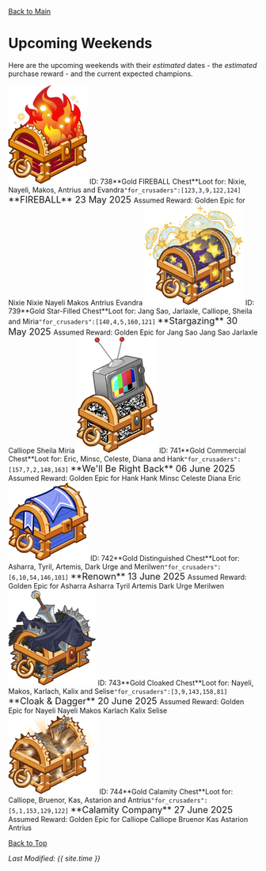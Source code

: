 [Back to Main](index.md)

# Upcoming Weekends

Here are the upcoming weekends with their *estimated* dates - the *estimated* purchase reward - and the current expected champions.

<span class="weekendsTableColumn">
    <span class="weekendTableRow">
        <span class="weekendTableIcon">
            <img src="images/weekends/738.png">
            <span class="weekendTooltipContents">ID: 738**Gold FIREBALL Chest**Loot for: Nixie, Nayeli, Makos, Antrius and Evandra<code>"for_crusaders":[123,3,9,122,124]</code></span>
        </span>
        <span class="weekendTableMain">
            <span class="weekendTableTitleRow">
                <span class="weekendTableContents" style="font-size:1.3em">
                    **FIREBALL**
                </span>
                <span class="weekendTableContents" style="font-size:1.3em">
                    23 May 2025
                </span>
            </span>
            <span class="weekendTableContentBlock">
                <span class="weekendTableReward">
                    <span class="weekendTableContents" style="padding-top:5px">
                        Assumed Reward:
                    </span>
                    <span class="weekendTableContents">
                        Golden Epic for Nixie
                    </span>
                </span>
                <span class="weekendTableChampions">
                    <span class="weekendTableChampion" style="background-image:url('images/portraits/nixie.png'">
                        <span class="weekendTableChampionNameplate">Nixie</span>
                    </span>
                    <span class="weekendTableChampion" style="background-image:url('images/portraits/nayeli.png'">
                        <span class="weekendTableChampionNameplate">Nayeli</span>
                    </span>
                    <span class="weekendTableChampion" style="background-image:url('images/portraits/makos.png'">
                        <span class="weekendTableChampionNameplate">Makos</span>
                    </span>
                    <span class="weekendTableChampion" style="background-image:url('images/portraits/antrius.png'">
                        <span class="weekendTableChampionNameplate">Antrius</span>
                    </span>
                    <span class="weekendTableChampion" style="background-image:url('images/portraits/evandra.png'">
                        <span class="weekendTableChampionNameplate">Evandra</span>
                    </span>
                </span>
            </span>
        </span>
    </span>
    <span class="weekendTableRow">
        <span class="weekendTableIcon">
            <img src="images/weekends/739.png">
            <span class="weekendTooltipContents">ID: 739**Gold Star-Filled Chest**Loot for: Jang Sao, Jarlaxle, Calliope, Sheila and Miria<code>"for_crusaders":[140,4,5,160,121]</code></span>
        </span>
        <span class="weekendTableMain">
            <span class="weekendTableTitleRow">
                <span class="weekendTableContents" style="font-size:1.3em">
                    **Stargazing**
                </span>
                <span class="weekendTableContents" style="font-size:1.3em">
                    30 May 2025
                </span>
            </span>
            <span class="weekendTableContentBlock">
                <span class="weekendTableReward">
                    <span class="weekendTableContents" style="padding-top:5px">
                        Assumed Reward:
                    </span>
                    <span class="weekendTableContents">
                        Golden Epic for Jang Sao
                    </span>
                </span>
                <span class="weekendTableChampions">
                    <span class="weekendTableChampion" style="background-image:url('images/portraits/jangsao.png'">
                        <span class="weekendTableChampionNameplate">Jang Sao</span>
                    </span>
                    <span class="weekendTableChampion" style="background-image:url('images/portraits/jarlaxle.png'">
                        <span class="weekendTableChampionNameplate">Jarlaxle</span>
                    </span>
                    <span class="weekendTableChampion" style="background-image:url('images/portraits/calliope.png'">
                        <span class="weekendTableChampionNameplate">Calliope</span>
                    </span>
                    <span class="weekendTableChampion" style="background-image:url('images/portraits/sheila.png'">
                        <span class="weekendTableChampionNameplate">Sheila</span>
                    </span>
                    <span class="weekendTableChampion" style="background-image:url('images/portraits/miria.png'">
                        <span class="weekendTableChampionNameplate">Miria</span>
                    </span>
                </span>
            </span>
        </span>
    </span>
    <span class="weekendTableRow">
        <span class="weekendTableIcon">
            <img src="images/weekends/741.png">
            <span class="weekendTooltipContents">ID: 741**Gold Commercial Chest**Loot for: Eric, Minsc, Celeste, Diana and Hank<code>"for_crusaders":[157,7,2,148,163]</code></span>
        </span>
        <span class="weekendTableMain">
            <span class="weekendTableTitleRow">
                <span class="weekendTableContents" style="font-size:1.3em">
                    **We'll Be Right Back**
                </span>
                <span class="weekendTableContents" style="font-size:1.3em">
                    06 June 2025
                </span>
            </span>
            <span class="weekendTableContentBlock">
                <span class="weekendTableReward">
                    <span class="weekendTableContents" style="padding-top:5px">
                        Assumed Reward:
                    </span>
                    <span class="weekendTableContents">
                        Golden Epic for Hank
                    </span>
                </span>
                <span class="weekendTableChampions">
                    <span class="weekendTableChampion" style="background-image:url('images/portraits/hank.png'">
                        <span class="weekendTableChampionNameplate">Hank</span>
                    </span>
                    <span class="weekendTableChampion" style="background-image:url('images/portraits/minsc.png'">
                        <span class="weekendTableChampionNameplate">Minsc</span>
                    </span>
                    <span class="weekendTableChampion" style="background-image:url('images/portraits/celeste.png'">
                        <span class="weekendTableChampionNameplate">Celeste</span>
                    </span>
                    <span class="weekendTableChampion" style="background-image:url('images/portraits/diana.png'">
                        <span class="weekendTableChampionNameplate">Diana</span>
                    </span>
                    <span class="weekendTableChampion" style="background-image:url('images/portraits/eric.png'">
                        <span class="weekendTableChampionNameplate">Eric</span>
                    </span>
                </span>
            </span>
        </span>
    </span>
    <span class="weekendTableRow">
        <span class="weekendTableIcon">
            <img src="images/weekends/742.png">
            <span class="weekendTooltipContents">ID: 742**Gold Distinguished Chest**Loot for: Asharra, Tyril, Artemis, Dark Urge and Merilwen<code>"for_crusaders":[6,10,54,146,101]</code></span>
        </span>
        <span class="weekendTableMain">
            <span class="weekendTableTitleRow">
                <span class="weekendTableContents" style="font-size:1.3em">
                    **Renown**
                </span>
                <span class="weekendTableContents" style="font-size:1.3em">
                    13 June 2025
                </span>
            </span>
            <span class="weekendTableContentBlock">
                <span class="weekendTableReward">
                    <span class="weekendTableContents" style="padding-top:5px">
                        Assumed Reward:
                    </span>
                    <span class="weekendTableContents">
                        Golden Epic for Asharra
                    </span>
                </span>
                <span class="weekendTableChampions">
                    <span class="weekendTableChampion" style="background-image:url('images/portraits/asharra.png'">
                        <span class="weekendTableChampionNameplate">Asharra</span>
                    </span>
                    <span class="weekendTableChampion" style="background-image:url('images/portraits/tyril.png'">
                        <span class="weekendTableChampionNameplate">Tyril</span>
                    </span>
                    <span class="weekendTableChampion" style="background-image:url('images/portraits/artemis.png'">
                        <span class="weekendTableChampionNameplate">Artemis</span>
                    </span>
                    <span class="weekendTableChampion" style="background-image:url('images/portraits/darkurge.png'">
                        <span class="weekendTableChampionNameplate">Dark Urge</span>
                    </span>
                    <span class="weekendTableChampion" style="background-image:url('images/portraits/merilwen.png'">
                        <span class="weekendTableChampionNameplate">Merilwen</span>
                    </span>
                </span>
            </span>
        </span>
    </span>
    <span class="weekendTableRow">
        <span class="weekendTableIcon">
            <img src="images/weekends/743.png">
            <span class="weekendTooltipContents">ID: 743**Gold Cloaked Chest**Loot for: Nayeli, Makos, Karlach, Kalix and Selise<code>"for_crusaders":[3,9,143,158,81]</code></span>
        </span>
        <span class="weekendTableMain">
            <span class="weekendTableTitleRow">
                <span class="weekendTableContents" style="font-size:1.3em">
                    **Cloak & Dagger**
                </span>
                <span class="weekendTableContents" style="font-size:1.3em">
                    20 June 2025
                </span>
            </span>
            <span class="weekendTableContentBlock">
                <span class="weekendTableReward">
                    <span class="weekendTableContents" style="padding-top:5px">
                        Assumed Reward:
                    </span>
                    <span class="weekendTableContents">
                        Golden Epic for Nayeli
                    </span>
                </span>
                <span class="weekendTableChampions">
                    <span class="weekendTableChampion" style="background-image:url('images/portraits/nayeli.png'">
                        <span class="weekendTableChampionNameplate">Nayeli</span>
                    </span>
                    <span class="weekendTableChampion" style="background-image:url('images/portraits/makos.png'">
                        <span class="weekendTableChampionNameplate">Makos</span>
                    </span>
                    <span class="weekendTableChampion" style="background-image:url('images/portraits/karlach.png'">
                        <span class="weekendTableChampionNameplate">Karlach</span>
                    </span>
                    <span class="weekendTableChampion" style="background-image:url('images/portraits/kalix.png'">
                        <span class="weekendTableChampionNameplate">Kalix</span>
                    </span>
                    <span class="weekendTableChampion" style="background-image:url('images/portraits/selise.png'">
                        <span class="weekendTableChampionNameplate">Selise</span>
                    </span>
                </span>
            </span>
        </span>
    </span>
    <span class="weekendTableRow">
        <span class="weekendTableIcon">
            <img src="images/weekends/744.png">
            <span class="weekendTooltipContents">ID: 744**Gold Calamity Chest**Loot for: Calliope, Bruenor, Kas, Astarion and Antrius<code>"for_crusaders":[5,1,153,129,122]</code></span>
        </span>
        <span class="weekendTableMain">
            <span class="weekendTableTitleRow">
                <span class="weekendTableContents" style="font-size:1.3em">
                    **Calamity Company**
                </span>
                <span class="weekendTableContents" style="font-size:1.3em">
                    27 June 2025
                </span>
            </span>
            <span class="weekendTableContentBlock">
                <span class="weekendTableReward">
                    <span class="weekendTableContents" style="padding-top:5px">
                        Assumed Reward:
                    </span>
                    <span class="weekendTableContents">
                        Golden Epic for Calliope
                    </span>
                </span>
                <span class="weekendTableChampions">
                    <span class="weekendTableChampion" style="background-image:url('images/portraits/calliope.png'">
                        <span class="weekendTableChampionNameplate">Calliope</span>
                    </span>
                    <span class="weekendTableChampion" style="background-image:url('images/portraits/bruenor.png'">
                        <span class="weekendTableChampionNameplate">Bruenor</span>
                    </span>
                    <span class="weekendTableChampion" style="background-image:url('images/portraits/kas.png'">
                        <span class="weekendTableChampionNameplate">Kas</span>
                    </span>
                    <span class="weekendTableChampion" style="background-image:url('images/portraits/astarion.png'">
                        <span class="weekendTableChampionNameplate">Astarion</span>
                    </span>
                    <span class="weekendTableChampion" style="background-image:url('images/portraits/antrius.png'">
                        <span class="weekendTableChampionNameplate">Antrius</span>
                    </span>
                </span>
            </span>
        </span>
    </span>
</span>

[Back to Top](#top)

*Last Modified: {{ site.time }}*